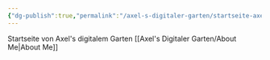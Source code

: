 ```yaml
---
{"dg-publish":true,"permalink":"/axel-s-digitaler-garten/startseite-axels-digitaler-garten/","tags":["gardenEntry"],"created":"2025-07-04T19:11:44.568+02:00"}
---
```


Startseite von Axel's digitalem Garten
[[Axel's Digitaler Garten/About Me\|About Me]]